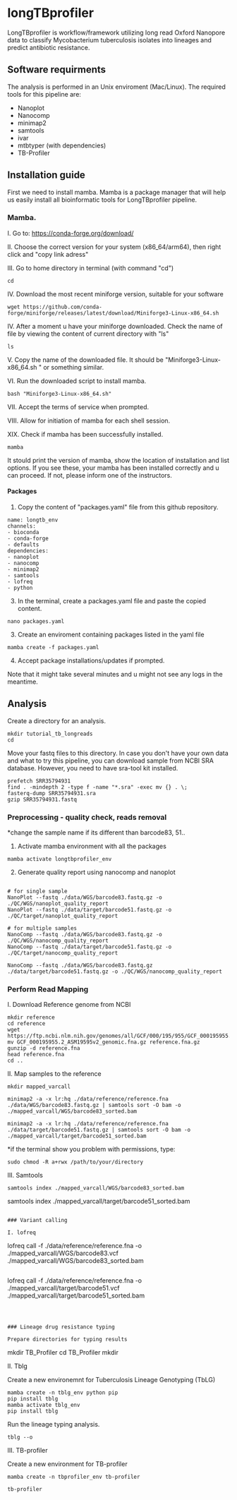 
# longTBprofiler

LongTBprofiler is workflow/framework utilizing long read Oxford Nanopore data to classify Mycobacterium tuberculosis isolates into lineages and predict antibiotic resistance. 

## Software requirments 

The analysis is performed in an Unix enviroment (Mac/Linux). The required tools for this pipeline are:
- Nanoplot
- Nanocomp
- minimap2
- samtools
- ivar
- mtbtyper (with dependencies) 
- TB-Profiler


## Installation guide
First we need to install mamba. Mamba is a package manager that will help us easily install all bioinformatic tools for LongTBprofiler pipeline.

### Mamba.

I. Go to: https://conda-forge.org/download/

II. Choose the correct version for your system (x86_64/arm64), then right click and "copy link adress"

III. Go to home directory in terminal (with command "cd")

  ```
  cd

  ```

IV. Download the most recent miniforge version, suitable for your software

  ```
  wget https://github.com/conda-forge/miniforge/releases/latest/download/Miniforge3-Linux-x86_64.sh
  ```


IV. After a moment u have your miniforge downloaded. Check the name of file by viewing the content of current directory with "ls"

  ```
  ls

  ```


V. Copy the name of the downloaded file. It should be "Miniforge3-Linux-x86_64.sh " or something similar.

VI. Run the downloaded script to install mamba.

  ```
  bash "Miniforge3-Linux-x86_64.sh"

  ```

VII. Accept the terms of service when prompted. 

VIII. Allow for initiation of mamba for each shell session.

XIX. Check if mamba has been successfully installed.

  ```
  mamba
  ```

It stould print the version of mamba, show the location of installation and list options. If you see these, your mamba has been installed correctly and u can proceed. If not, please inform one of the instructors. 


#### Packages 

1. Copy the content of "packages.yaml" file from this github repository.
   
  ```
name: longtb_env
channels: 
- bioconda
- conda-forge
- defaults
dependencies: 
- nanoplot
- nanocomp
- minimap2
- samtools
- lofreq
- python

  ```
   
3. In the terminal, create a packages.yaml file and paste the copied content.

  ```
  nano packages.yaml
  ```
3. Create an enviroment containing packages listed in the yaml file

  ```
  mamba create -f packages.yaml
  ```
4. Accept package installations/updates if prompted. 

Note that it might take several minutes and u might not see any logs in the meantime.


## Analysis

Create a directory for an analysis.

  ```
  mkdir tutorial_tb_longreads
  cd
  ```
Move your fastq files to this directory.
In case you don't have your own data and what to try this pipeline, you can download sample from NCBI SRA database. However, you need to have sra-tool kit installed. 

  ``` # downloading example sample
  prefetch SRR35794931
  find . -mindepth 2 -type f -name "*.sra" -exec mv {} . \;
  fasterq-dump SRR35794931.sra
  gzip SRR35794931.fastq 
  ```

### Preprocessing - quality check, reads removal

*change the sample name if its different than barcode83, 51..

1. Activate mamba environment with all the packages
  ```
  mamba activate longtbprofiler_env
  ```

2.  Generate quality report using nanocomp and nanoplot

  ```

  # for single sample 
  NanoPlot --fastq ./data/WGS/barcode83.fastq.gz -o ./QC/WGS/nanoplot_quality_report
  NanoPlot --fastq ./data/target/barcode51.fastq.gz -o ./QC/target/nanoplot_quality_report

  # for multiple samples
  NanoComp --fastq ./data/WGS/barcode83.fastq.gz -o ./QC/WGS/nanocomp_quality_report
  NanoComp --fastq ./data/target/barcode51.fastq.gz -o ./QC/target/nanocomp_quality_report

  NanoComp --fastq ./data/WGS/barcode83.fastq.gz ./data/target/barcode51.fastq.gz -o ./QC/WGS/nanocomp_quality_report

  ```

### Perform Read Mapping


   I. Download Reference genome from NCBI

  ```
  mkdir reference
  cd reference
  wget https://ftp.ncbi.nlm.nih.gov/genomes/all/GCF/000/195/955/GCF_000195955.2_ASM19595v2/GCF_000195955.2_ASM19595v2_genomic.fna.gz
  mv GCF_000195955.2_ASM19595v2_genomic.fna.gz reference.fna.gz
  gunzip -d reference.fna
  head reference.fna
  cd ..
  
  ```

  II. Map samples to the reference

  ```
  mkdir mapped_varcall
  ```
  ```
  minimap2 -a -x lr:hq ./data/reference/reference.fna ./data/WGS/barcode83.fastq.gz | samtools sort -O bam -o ./mapped_varcall/WGS/barcode83_sorted.bam 
  ```
  ```
  minimap2 -a -x lr:hq ./data/reference/reference.fna ./data/target/barcode51.fastq.gz | samtools sort -O bam -o ./mapped_varcall/target/barcode51_sorted.bam 
  ```

*if the terminal show you problem with permissions, type:
  ```
  sudo chmod -R a+rwx /path/to/your/directory
  ```
  
 
  III. Samtools

  ``` 
  samtools index ./mapped_varcall/WGS/barcode83_sorted.bam
  ```
  samtools index ./mapped_varcall/target/barcode51_sorted.bam
  ```

### Variant calling

  I. lofreq 

  ```
  lofreq call -f ./data/reference/reference.fna -o ./mapped_varcall/WGS/barcode83.vcf ./mapped_varcall/WGS/barcode83_sorted.bam
  ```
  ```
  lofreq call -f ./data/reference/reference.fna -o ./mapped_varcall/target/barcode51.vcf ./mapped_varcall/target/barcode51_sorted.bam
  ```



### Lineage drug resistance typing 

  Prepare directories for typing results
  ```
  mkdir TB_Profiler
  cd TB_Profiler 
  mkdir 



  II. Tblg

  Create a new environemnt for Tuberculosis Lineage Genotyping (TbLG)

  ```
  mamba create -n tblg_env python pip
  pip install tblg
  mamba activate tblg_env
  pip install tblg
  ```


  Run the lineage typing analysis.

  ```
  tblg --o 
  ```

  III. TB-profiler

  Create a new environment for TB-profiler

  ```
  mamba create -n tbprofiler_env tb-profiler
  ```
  ```
  tb-profiler
  ```
